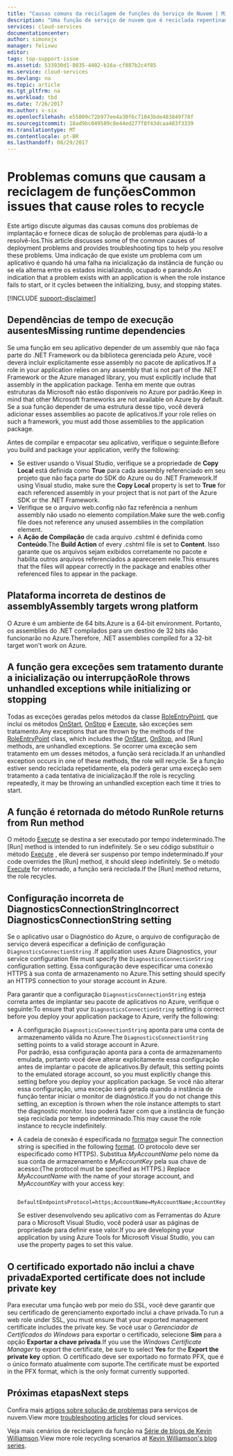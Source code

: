 ```yaml
---
title: "Causas comuns da reciclagem de funções do Serviço de Nuvem | Microsoft Docs"
description: "Uma função de serviço de nuvem que é reciclada repentinamente pode causar um tempo de inatividade significativo. Veja alguns problemas comuns que causam a reciclagem de funções, que podem ajudar a reduzir o tempo de inatividade."
services: cloud-services
documentationcenter: 
author: simonxjx
manager: felixwu
editor: 
tags: top-support-issue
ms.assetid: 533930d1-8035-4402-b16a-cf887b2c4f85
ms.service: cloud-services
ms.devlang: na
ms.topic: article
ms.tgt_pltfrm: na
ms.workload: tbd
ms.date: 7/26/2017
ms.author: v-six
ms.openlocfilehash: e55009c72b977ee4a30f6c71043bde483849f78f
ms.sourcegitcommit: 18ad9bc049589c8e44ed277f8f43dcaa483f3339
ms.translationtype: MT
ms.contentlocale: pt-BR
ms.lasthandoff: 08/29/2017
---
```

# <a name="common-issues-that-cause-roles-to-recycle"></a><span data-ttu-id="c4b0d-104">Problemas comuns que causam a reciclagem de funções</span><span class="sxs-lookup"><span data-stu-id="c4b0d-104">Common issues that cause roles to recycle</span></span>
<span data-ttu-id="c4b0d-105">Este artigo discute algumas das causas comuns dos problemas de implantação e fornece dicas de solução de problemas para ajudá-lo a resolvê-los.</span><span class="sxs-lookup"><span data-stu-id="c4b0d-105">This article discusses some of the common causes of deployment problems and provides troubleshooting tips to help you resolve these problems.</span></span> <span data-ttu-id="c4b0d-106">Uma indicação de que existe um problema com um aplicativo é quando há uma falha na inicialização da instância de função ou se ela alterna entre os estados inicializando, ocupado e parando.</span><span class="sxs-lookup"><span data-stu-id="c4b0d-106">An indication that a problem exists with an application is when the role instance fails to start, or it cycles between the initializing, busy, and stopping states.</span></span>

[!INCLUDE [support-disclaimer](../../includes/support-disclaimer.md)]

## <a name="missing-runtime-dependencies"></a><span data-ttu-id="c4b0d-107">Dependências de tempo de execução ausentes</span><span class="sxs-lookup"><span data-stu-id="c4b0d-107">Missing runtime dependencies</span></span>
<span data-ttu-id="c4b0d-108">Se uma função em seu aplicativo depender de um assembly que não faça parte do .NET Framework ou da biblioteca gerenciada pelo Azure, você deverá incluir explicitamente esse assembly no pacote de aplicativos.</span><span class="sxs-lookup"><span data-stu-id="c4b0d-108">If a role in your application relies on any assembly that is not part of the .NET Framework or the Azure managed library, you must explicitly include that assembly in the application package.</span></span> <span data-ttu-id="c4b0d-109">Tenha em mente que outras estruturas da Microsoft não estão disponíveis no Azure por padrão.</span><span class="sxs-lookup"><span data-stu-id="c4b0d-109">Keep in mind that other Microsoft frameworks are not available on Azure by default.</span></span> <span data-ttu-id="c4b0d-110">Se a sua função depender de uma estrutura desse tipo, você deverá adicionar esses assemblies ao pacote de aplicativos.</span><span class="sxs-lookup"><span data-stu-id="c4b0d-110">If your role relies on such a framework, you must add those assemblies to the application package.</span></span>

<span data-ttu-id="c4b0d-111">Antes de compilar e empacotar seu aplicativo, verifique o seguinte:</span><span class="sxs-lookup"><span data-stu-id="c4b0d-111">Before you build and package your application, verify the following:</span></span>

* <span data-ttu-id="c4b0d-112">Se estiver usando o Visual Studio, verifique se a propriedade de **Copy Local** está definida como **True** para cada assembly referenciado em seu projeto que não faça parte do SDK do Azure ou do .NET Framework.</span><span class="sxs-lookup"><span data-stu-id="c4b0d-112">If using Visual studio, make sure the **Copy Local** property is set to **True** for each referenced assembly in your project that is not part of the Azure SDK or the .NET Framework.</span></span>
* <span data-ttu-id="c4b0d-113">Verifique se o arquivo web.config não faz referência a nenhum assembly não usado no elemento compilation.</span><span class="sxs-lookup"><span data-stu-id="c4b0d-113">Make sure the web.config file does not reference any unused assemblies in the compilation element.</span></span>
* <span data-ttu-id="c4b0d-114">A **Ação de Compilação** de cada arquivo .cshtml é definida como **Conteúdo**.</span><span class="sxs-lookup"><span data-stu-id="c4b0d-114">The **Build Action** of every .cshtml file is set to **Content**.</span></span> <span data-ttu-id="c4b0d-115">Isso garante que os arquivos sejam exibidos corretamente no pacote e habilita outros arquivos referenciados a aparecerem nele.</span><span class="sxs-lookup"><span data-stu-id="c4b0d-115">This ensures that the files will appear correctly in the package and enables other referenced files to appear in the package.</span></span>

## <a name="assembly-targets-wrong-platform"></a><span data-ttu-id="c4b0d-116">Plataforma incorreta de destinos de assembly</span><span class="sxs-lookup"><span data-stu-id="c4b0d-116">Assembly targets wrong platform</span></span>
<span data-ttu-id="c4b0d-117">O Azure é um ambiente de 64 bits.</span><span class="sxs-lookup"><span data-stu-id="c4b0d-117">Azure is a 64-bit environment.</span></span> <span data-ttu-id="c4b0d-118">Portanto, os assemblies do .NET compilados para um destino de 32 bits não funcionarão no Azure.</span><span class="sxs-lookup"><span data-stu-id="c4b0d-118">Therefore, .NET assemblies compiled for a 32-bit target won't work on Azure.</span></span>

## <a name="role-throws-unhandled-exceptions-while-initializing-or-stopping"></a><span data-ttu-id="c4b0d-119">A função gera exceções sem tratamento durante a inicialização ou interrupção</span><span class="sxs-lookup"><span data-stu-id="c4b0d-119">Role throws unhandled exceptions while initializing or stopping</span></span>
<span data-ttu-id="c4b0d-120">Todas as exceções geradas pelos métodos da classe [RoleEntryPoint], que inclui os métodos [OnStart], [OnStop] e [Execute], são exceções sem tratamento.</span><span class="sxs-lookup"><span data-stu-id="c4b0d-120">Any exceptions that are thrown by the methods of the [RoleEntryPoint] class, which includes the [OnStart], [OnStop], and [Run] methods, are unhandled exceptions.</span></span> <span data-ttu-id="c4b0d-121">Se ocorrer uma exceção sem tratamento em um desses métodos, a função será reciclada.</span><span class="sxs-lookup"><span data-stu-id="c4b0d-121">If an unhandled exception occurs in one of these methods, the role will recycle.</span></span> <span data-ttu-id="c4b0d-122">Se a função estiver sendo reciclada repetidamente, ela poderá gerar uma exceção sem tratamento a cada tentativa de inicialização.</span><span class="sxs-lookup"><span data-stu-id="c4b0d-122">If the role is recycling repeatedly, it may be throwing an unhandled exception each time it tries to start.</span></span>

## <a name="role-returns-from-run-method"></a><span data-ttu-id="c4b0d-123">A função é retornada do método Run</span><span class="sxs-lookup"><span data-stu-id="c4b0d-123">Role returns from Run method</span></span>
<span data-ttu-id="c4b0d-124">O método [Execute] se destina a ser executado por tempo indeterminado.</span><span class="sxs-lookup"><span data-stu-id="c4b0d-124">The [Run] method is intended to run indefinitely.</span></span> <span data-ttu-id="c4b0d-125">Se o seu código substituir o método [Execute] , ele deverá ser suspenso por tempo indeterminado.</span><span class="sxs-lookup"><span data-stu-id="c4b0d-125">If your code overrides the [Run] method, it should sleep indefinitely.</span></span> <span data-ttu-id="c4b0d-126">Se o método [Execute] for retornado, a função será reciclada.</span><span class="sxs-lookup"><span data-stu-id="c4b0d-126">If the [Run] method returns, the role recycles.</span></span>

## <a name="incorrect-diagnosticsconnectionstring-setting"></a><span data-ttu-id="c4b0d-127">Configuração incorreta de DiagnosticsConnectionString</span><span class="sxs-lookup"><span data-stu-id="c4b0d-127">Incorrect DiagnosticsConnectionString setting</span></span>
<span data-ttu-id="c4b0d-128">Se o aplicativo usar o Diagnóstico do Azure, o arquivo de configuração de serviço deverá especificar a definição de configuração `DiagnosticsConnectionString` .</span><span class="sxs-lookup"><span data-stu-id="c4b0d-128">If application uses Azure Diagnostics, your service configuration file must specify the `DiagnosticsConnectionString` configuration setting.</span></span> <span data-ttu-id="c4b0d-129">Essa configuração deve especificar uma conexão HTTPS à sua conta de armazenamento no Azure.</span><span class="sxs-lookup"><span data-stu-id="c4b0d-129">This setting should specify an HTTPS connection to your storage account in Azure.</span></span>

<span data-ttu-id="c4b0d-130">Para garantir que a configuração `DiagnosticsConnectionString` esteja correta antes de implantar seu pacote de aplicativos no Azure, verifique o seguinte:</span><span class="sxs-lookup"><span data-stu-id="c4b0d-130">To ensure that your `DiagnosticsConnectionString` setting is correct before you deploy your application package to Azure, verify the following:</span></span>  

* <span data-ttu-id="c4b0d-131">A configuração `DiagnosticsConnectionString` aponta para uma conta de armazenamento válida no Azure.</span><span class="sxs-lookup"><span data-stu-id="c4b0d-131">The `DiagnosticsConnectionString` setting points to a valid storage account in Azure.</span></span>  
  <span data-ttu-id="c4b0d-132">Por padrão, essa configuração aponta para a conta de armazenamento emulada, portanto você deve alterar explicitamente essa configuração antes de implantar o pacote de aplicativos.</span><span class="sxs-lookup"><span data-stu-id="c4b0d-132">By default, this setting points to the emulated storage account, so you must explicitly change this setting before you deploy your application package.</span></span> <span data-ttu-id="c4b0d-133">Se você não alterar essa configuração, uma exceção será gerada quando a instância de função tentar iniciar o monitor de diagnóstico.</span><span class="sxs-lookup"><span data-stu-id="c4b0d-133">If you do not change this setting, an exception is thrown when the role instance attempts to start the diagnostic monitor.</span></span> <span data-ttu-id="c4b0d-134">Isso poderá fazer com que a instância de função seja reciclada por tempo indeterminado.</span><span class="sxs-lookup"><span data-stu-id="c4b0d-134">This may cause the role instance to recycle indefinitely.</span></span>
* <span data-ttu-id="c4b0d-135">A cadeia de conexão é especificada no [formato](../storage/common/storage-configure-connection-string.md)a seguir.</span><span class="sxs-lookup"><span data-stu-id="c4b0d-135">The connection string is specified in the following [format](../storage/common/storage-configure-connection-string.md).</span></span> <span data-ttu-id="c4b0d-136">(O protocolo deve ser especificado como HTTPS). Substitua *MyAccountName* pelo nome da sua conta de armazenamento e *MyAccountKey* pela sua chave de acesso:</span><span class="sxs-lookup"><span data-stu-id="c4b0d-136">(The protocol must be specified as HTTPS.) Replace *MyAccountName* with the name of your storage account, and *MyAccountKey* with your access key:</span></span>    

        DefaultEndpointsProtocol=https;AccountName=MyAccountName;AccountKey=MyAccountKey

  <span data-ttu-id="c4b0d-137">Se estiver desenvolvendo seu aplicativo com as Ferramentas do Azure para o Microsoft Visual Studio, você poderá usar as páginas de propriedade para definir esse valor.</span><span class="sxs-lookup"><span data-stu-id="c4b0d-137">If you are developing your application by using Azure Tools for Microsoft Visual Studio, you can use the property pages to set this value.</span></span>

## <a name="exported-certificate-does-not-include-private-key"></a><span data-ttu-id="c4b0d-138">O certificado exportado não inclui a chave privada</span><span class="sxs-lookup"><span data-stu-id="c4b0d-138">Exported certificate does not include private key</span></span>
<span data-ttu-id="c4b0d-139">Para executar uma função web por meio do SSL, você deve garantir que seu certificado de gerenciamento exportado inclui a chave privada.</span><span class="sxs-lookup"><span data-stu-id="c4b0d-139">To run a web role under SSL, you must ensure that your exported management certificate includes the private key.</span></span> <span data-ttu-id="c4b0d-140">Se você usar o *Gerenciador de Certificados do Windows* para exportar o certificado, selecione **Sim** para a opção **Exportar a chave privada**.</span><span class="sxs-lookup"><span data-stu-id="c4b0d-140">If you use the *Windows Certificate Manager* to export the certificate, be sure to select **Yes** for the **Export the private key** option.</span></span> <span data-ttu-id="c4b0d-141">O certificado deve ser exportado no formato PFX, que é o único formato atualmente com suporte.</span><span class="sxs-lookup"><span data-stu-id="c4b0d-141">The certificate must be exported in the PFX format, which is the only format currently supported.</span></span>

## <a name="next-steps"></a><span data-ttu-id="c4b0d-142">Próximas etapas</span><span class="sxs-lookup"><span data-stu-id="c4b0d-142">Next steps</span></span>
<span data-ttu-id="c4b0d-143">Confira mais [artigos sobre solução de problemas](https://azure.microsoft.com/documentation/articles/?tag=top-support-issue&product=cloud-services) para serviços de nuvem.</span><span class="sxs-lookup"><span data-stu-id="c4b0d-143">View more [troubleshooting articles](https://azure.microsoft.com/documentation/articles/?tag=top-support-issue&product=cloud-services) for cloud services.</span></span>

<span data-ttu-id="c4b0d-144">Veja mais cenários de reciclagem da função na [Série de blogs de Kevin Williamson](http://blogs.msdn.com/b/kwill/archive/2013/08/09/windows-azure-paas-compute-diagnostics-data.aspx).</span><span class="sxs-lookup"><span data-stu-id="c4b0d-144">View more role recycling scenarios at [Kevin Williamson's blog series](http://blogs.msdn.com/b/kwill/archive/2013/08/09/windows-azure-paas-compute-diagnostics-data.aspx).</span></span>

[RoleEntryPoint]: https://msdn.microsoft.com/library/microsoft.windowsazure.serviceruntime.roleentrypoint.aspx
[OnStart]: https://msdn.microsoft.com/library/microsoft.windowsazure.serviceruntime.roleentrypoint.onstart.aspx
[OnStop]: https://msdn.microsoft.com/library/microsoft.windowsazure.serviceruntime.roleentrypoint.onstop.aspx
[Execute]: https://msdn.microsoft.com/library/microsoft.windowsazure.serviceruntime.roleentrypoint.run.aspx
